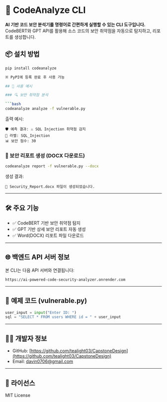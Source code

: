 # 🔐 CodeAnalyze CLI

**AI 기반 코드 보안 분석기를 명령어로 간편하게 실행할 수 있는 CLI 도구입니다.**  
CodeBERT와 GPT API를 활용해 소스 코드의 보안 취약점을 자동으로 탐지하고, 리포트를 생성합니다.


## 📦 설치 방법

```bash
pip install codeanalyze

※ PyPI에 등록 완료 후 사용 가능

## 🚀 사용 예시

### 🔍 보안 취약점 분석

```bash
codeanalyze analyze -f vulnerable.py
```

출력 예시:

```
🛡️ 예측 결과: ⚠️ SQL Injection 취약점 감지
🔖 라벨: SQL_Injection
📊 보안 점수: 30
```

### 📝 보안 리포트 생성 (DOCX 다운로드)

```bash
codeanalyze report -f vulnerable.py --docx
```

생성 결과:

```
📄 Security_Report.docx 파일이 생성되었습니다.
```

---

## 🛠️ 주요 기능

* ✅ CodeBERT 기반 보안 취약점 탐지
* ✅ GPT 기반 상세 보안 리포트 자동 생성
* ✅ Word(DOCX) 리포트 파일 다운로드

---

## 🌐 백엔드 API 서버 정보

본 CLI는 다음 API 서버와 연결됩니다:

```
https://ai-powered-code-security-analyzer.onrender.com
```

---

## 📁 예제 코드 (vulnerable.py)

```python
user_input = input("Enter ID: ")
sql = "SELECT * FROM users WHERE id = " + user_input
```

---

## 🧑‍💻 개발자 정보

* GitHub: [https://github.com/tealight03/CapstoneDesign](https://github.com/tealight03/CapstoneDesign)
* Email: [davin0706@gmail.com](mailto:davin0706@gmail.com)

---

## 📝 라이선스

MIT License